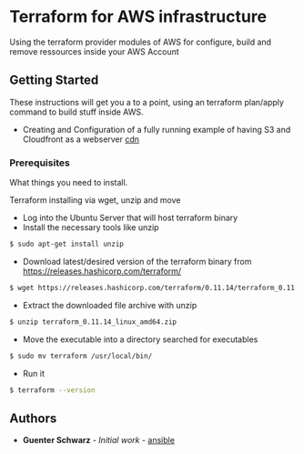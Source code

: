 # Terraform for AWS infrastructure 

Using the terraform provider modules of AWS for configure, build and remove ressources inside your AWS Account

## Getting Started

These instructions will get you a to a point, using an terraform plan/apply command to build stuff inside AWS.

* Creating and Configuration of a fully running example of having S3 and Cloudfront as a webserver [cdn](cdn)

### Prerequisites

What things you need to install.


Terraform installing via wget, unzip and move
* Log into the Ubuntu Server that will host terraform binary
* Install the necessary tools like unzip
```sh
$ sudo apt-get install unzip
```
* Download latest/desired version of the terraform binary from https://releases.hashicorp.com/terraform/
```sh
$ wget https://releases.hashicorp.com/terraform/0.11.14/terraform_0.11.14_linux_amd64.zip 
```
* Extract the downloaded file archive with unzip
```sh
$ unzip terraform_0.11.14_linux_amd64.zip
```
* Move the executable into a directory searched for executables
```sh
$ sudo mv terraform /usr/local/bin/
```
* Run it
```sh
$ terraform --version
```
## Authors

* **Guenter Schwarz** - *Initial work* - [ansible](https://github.com/aws-user-group-ulm-neu-ulm/infrastructureascode)


